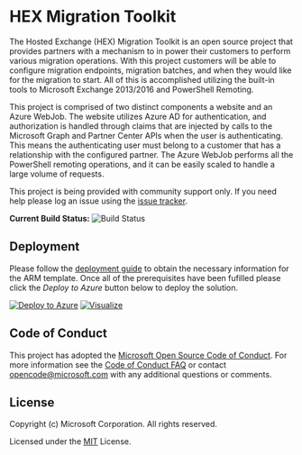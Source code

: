 # HEX Migration Toolkit
The Hosted Exchange (HEX) Migration Toolkit is an open source project that provides
partners with a mechanism to in power their customers to perform various migration
operations. With this project customers will be able to configure migration endpoints, 
migration batches, and when they would like for the migration to start. All of this is 
accomplished utilizing the built-in tools to Microsoft Exchange 2013/2016 and PowerShell 
Remoting.

This project is comprised of two distinct components a website and an Azure WebJob. The website
utilizes Azure AD for authentication, and authorization is handled through claims that are injected 
by calls to the Microsoft Graph and Partner Center APIs when the user is authenticating. This means
the authenticating user must belong to a customer that has a relationship with the configured partner.
The Azure WebJob performs all the PowerShell remoting operations, and it can be easily scaled to 
handle a large volume of requests.

This project is being provided with community support only. If you need help please
log an issue using the [issue tracker](https://github.com/Microsoft/HEX-Migration-Toolkit/issues).

__Current Build Status:__ ![Build Status](https://ustechsales.visualstudio.com/_apis/public/build/definitions/08b6a9c4-c5bc-47c3-b945-aa13e7567100/20/badge)

## Deployment
Please follow the [deployment guide](docs/Deployment.md) to obtain the necessary information for the ARM template. 
Once all of the prerequisites have been fufilled please click the *Deploy to Azure* button below to deploy the solution.

[![Deploy to Azure](http://azuredeploy.net/deploybutton.png)](https://portal.azure.com/#create/Microsoft.Template/uri/https%3A%2F%2Fraw.githubusercontent.com%2FMicrosoft%2FHEX-Migration-Toolkit%2Fmaster%2Fazuredeploy.json)
[![Visualize](http://armviz.io/visualizebutton.png)](http://armviz.io/#/?load=https%3A%2F%2Fraw.githubusercontent.com%2FMicrosoft%2FHEX-Migration-Toolkit%2Fmaster%2Fazuredeploy.json)

## Code of Conduct 
This project has adopted the [Microsoft Open Source Code of Conduct](https://opensource.microsoft.com/codeofconduct/). For more 
information see the [Code of Conduct FAQ](https://opensource.microsoft.com/codeofconduct/faq/) or contact 
[opencode@microsoft.com](mailto:opencode@microsoft.com) with any additional questions or comments.

## License
Copyright (c) Microsoft Corporation. All rights reserved.

Licensed under the [MIT](LICENSE) License.